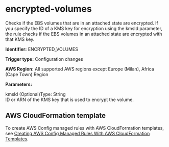 # encrypted\-volumes<a name="encrypted-volumes"></a>

Checks if the EBS volumes that are in an attached state are encrypted\. If you specify the ID of a KMS key for encryption using the kmsId parameter, the rule checks if the EBS volumes in an attached state are encrypted with that KMS key\.

**Identifier:** ENCRYPTED\_VOLUMES

**Trigger type:** Configuration changes

**AWS Region:** All supported AWS regions except Europe \(Milan\), Africa \(Cape Town\) Region

**Parameters:**

kmsId \(Optional\)Type: String  
ID or ARN of the KMS key that is used to encrypt the volume\.

## AWS CloudFormation template<a name="w26aac11c31c17b7d179c15"></a>

To create AWS Config managed rules with AWS CloudFormation templates, see [Creating AWS Config Managed Rules With AWS CloudFormation Templates](aws-config-managed-rules-cloudformation-templates.md)\.